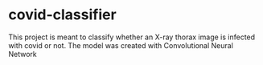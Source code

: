 # covid-classifier
This project is meant to classify whether an X-ray thorax image is infected with covid or not. The model was created with Convolutional Neural Network
